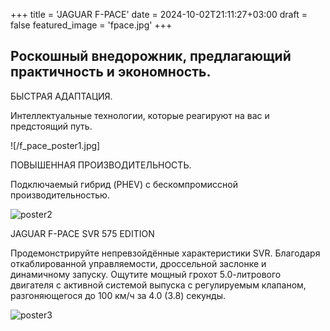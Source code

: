 +++
title = 'JAGUAR F-PACE'
date = 2024-10-02T21:11:27+03:00
draft = false
featured_image = 'fpace.jpg'
+++
## Роскошный внедорожник, предлагающий практичность и экономность.

БЫСТРАЯ АДАПТАЦИЯ.

Интеллектуальные технологии, которые реагируют на вас и предстоящий путь.

![/f_pace_poster1.jpg]

ПОВЫШЕННАЯ ПРОИЗВОДИТЕЛЬНОСТЬ.

Подключаемый гибрид (PHEV) с бескомпромиссной производительностью. 

![poster2](https://ltdfoto.ru/images/2024/10/02/X76124GL_303101393_020_PR-1.jpg)

JAGUAR F-PACE SVR 575 EDITION

Продемонстрируйте непревзойдённые характеристики SVR. Благодаря откаблированной управляемости, дроссельной заслонке и динамичному запуску.
Ощутите мощный грохот 5.0-литрового двигателя с активной системой выпуска с регулируемым клапаном, разгоняющегося до 100 км/ч за 4.0 (3.8) секунды.

![poster3](https://ltdfoto.ru/images/2024/10/02/X76124GL_303101393_056_PR.jpg)
